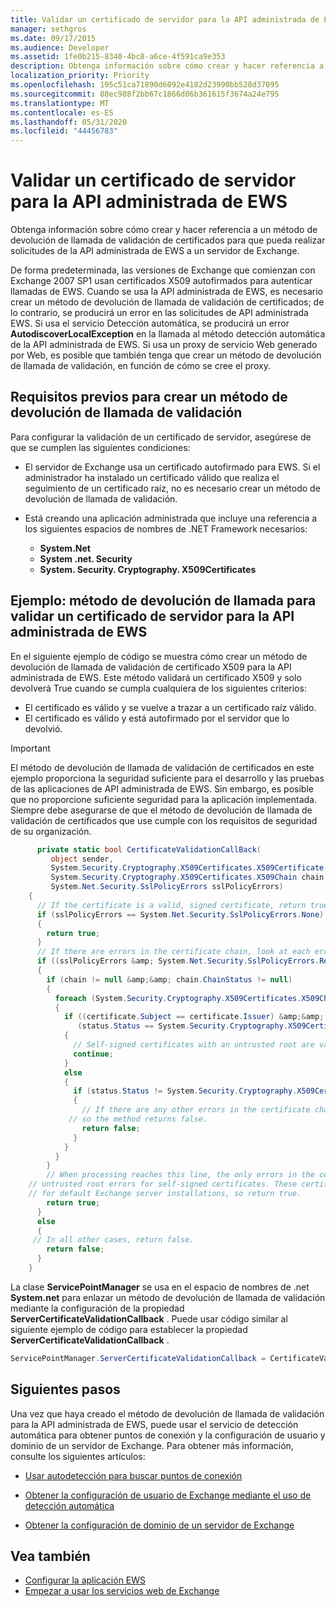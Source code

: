 ```yaml
---
title: Validar un certificado de servidor para la API administrada de EWS
manager: sethgros
ms.date: 09/17/2015
ms.audience: Developer
ms.assetid: 1fe0b215-8340-4bc8-a6ce-4f591ca9e353
description: Obtenga información sobre cómo crear y hacer referencia a un método de devolución de llamada de validación de certificados para que pueda realizar solicitudes de la API administrada de EWS a un servidor de Exchange.
localization_priority: Priority
ms.openlocfilehash: 195c51ca71890d6092e4182d23990bb528d37095
ms.sourcegitcommit: 88ec988f2bb67c1866d06b361615f3674a24e795
ms.translationtype: MT
ms.contentlocale: es-ES
ms.lasthandoff: 05/31/2020
ms.locfileid: "44456783"
---
```

# <a name="validate-a-server-certificate-for-the-ews-managed-api"></a>Validar un certificado de servidor para la API administrada de EWS

Obtenga información sobre cómo crear y hacer referencia a un método de devolución de llamada de validación de certificados para que pueda realizar solicitudes de la API administrada de EWS a un servidor de Exchange.
  
De forma predeterminada, las versiones de Exchange que comienzan con Exchange 2007 SP1 usan certificados X509 autofirmados para autenticar llamadas de EWS. Cuando se usa la API administrada de EWS, es necesario crear un método de devolución de llamada de validación de certificados; de lo contrario, se producirá un error en las solicitudes de API administrada EWS. Si usa el servicio Detección automática, se producirá un error **AutodiscoverLocalException** en la llamada al método detección automática de la API administrada de EWS. Si usa un proxy de servicio Web generado por Web, es posible que también tenga que crear un método de devolución de llamada de validación, en función de cómo se cree el proxy. 
  
## <a name="prerequisites-for-creating-a-validation-callback-method"></a>Requisitos previos para crear un método de devolución de llamada de validación
<a name="bk_prereq"> </a>

Para configurar la validación de un certificado de servidor, asegúrese de que se cumplen las siguientes condiciones: 
  
- El servidor de Exchange usa un certificado autofirmado para EWS. Si el administrador ha instalado un certificado válido que realiza el seguimiento de un certificado raíz, no es necesario crear un método de devolución de llamada de validación. 
    
- Está creando una aplicación administrada que incluye una referencia a los siguientes espacios de nombres de .NET Framework necesarios: 
    
  - **System.Net**
  - **System .net. Security**  
  - **System. Security. Cryptography. X509Certificates**
    
## <a name="example-callback-method-to-validate-a-server-certificate-for-the-ews-managed-api"></a>Ejemplo: método de devolución de llamada para validar un certificado de servidor para la API administrada de EWS
<a name="bk_example"> </a>

En el siguiente ejemplo de código se muestra cómo crear un método de devolución de llamada de validación de certificado X509 para la API administrada de EWS. Este método validará un certificado X509 y solo devolverá True cuando se cumpla cualquiera de los siguientes criterios: 
  
- El certificado es válido y se vuelve a trazar a un certificado raíz válido.    
- El certificado es válido y está autofirmado por el servidor que lo devolvió. 
    
> [!IMPORTANT]
> El método de devolución de llamada de validación de certificados en este ejemplo proporciona la seguridad suficiente para el desarrollo y las pruebas de las aplicaciones de API administrada de EWS. Sin embargo, es posible que no proporcione suficiente seguridad para la aplicación implementada. Siempre debe asegurarse de que el método de devolución de llamada de validación de certificados que use cumple con los requisitos de seguridad de su organización. 
  
```cs
      private static bool CertificateValidationCallBack(
         object sender,
         System.Security.Cryptography.X509Certificates.X509Certificate certificate,
         System.Security.Cryptography.X509Certificates.X509Chain chain,
         System.Net.Security.SslPolicyErrors sslPolicyErrors)
    {
      // If the certificate is a valid, signed certificate, return true.
      if (sslPolicyErrors == System.Net.Security.SslPolicyErrors.None)
      {
        return true;
      }
      // If there are errors in the certificate chain, look at each error to determine the cause.
      if ((sslPolicyErrors &amp; System.Net.Security.SslPolicyErrors.RemoteCertificateChainErrors) != 0)
      {
        if (chain != null &amp;&amp; chain.ChainStatus != null)
        {
          foreach (System.Security.Cryptography.X509Certificates.X509ChainStatus status in chain.ChainStatus)
          {
            if ((certificate.Subject == certificate.Issuer) &amp;&amp;
               (status.Status == System.Security.Cryptography.X509Certificates.X509ChainStatusFlags.UntrustedRoot))
            {
              // Self-signed certificates with an untrusted root are valid. 
              continue;
            }
            else
            {
              if (status.Status != System.Security.Cryptography.X509Certificates.X509ChainStatusFlags.NoError)
              {
                // If there are any other errors in the certificate chain, the certificate is invalid,
             // so the method returns false.
                return false;
              }
            }
          }
        }
        // When processing reaches this line, the only errors in the certificate chain are 
    // untrusted root errors for self-signed certificates. These certificates are valid
    // for default Exchange server installations, so return true.
        return true;
      }
      else
      {
     // In all other cases, return false.
        return false;
      }
    }

```

La clase **ServicePointManager** se usa en el espacio de nombres de .net **System.net** para enlazar un método de devolución de llamada de validación mediante la configuración de la propiedad **ServerCertificateValidationCallback** . Puede usar código similar al siguiente ejemplo de código para establecer la propiedad **ServerCertificateValidationCallback** . 
  
```cs
ServicePointManager.ServerCertificateValidationCallback = CertificateValidationCallBack;

```

## <a name="next-steps"></a>Siguientes pasos
<a name="bk_example"> </a>

Una vez que haya creado el método de devolución de llamada de validación para la API administrada de EWS, puede usar el servicio de detección automática para obtener puntos de conexión y la configuración de usuario y dominio de un servidor de Exchange. Para obtener más información, consulte los siguientes artículos:
  
- [Usar autodetección para buscar puntos de conexión](how-to-use-autodiscover-to-find-connection-points.md)
    
- [Obtener la configuración de usuario de Exchange mediante el uso de detección automática](how-to-get-user-settings-from-exchange-by-using-autodiscover.md)
    
- [Obtener la configuración de dominio de un servidor de Exchange](how-to-get-domain-settings-from-an-exchange-server.md)
    
## <a name="see-also"></a>Vea también

- [Configurar la aplicación EWS](setting-up-your-ews-application.md)  
- [Empezar a usar los servicios web de Exchange](start-using-web-services-in-exchange.md)
    

